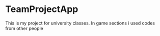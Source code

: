 # TeamProjectApp

This is my project for university classes. In game sections i used codes from other people 

